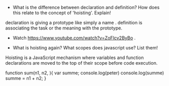 
- What is the difference between declaration and definition? How does this relate to the concept of 'hoisting'. Explain!

declaration is giving a prototype like simply a name .
definition is associating the task or the meaning with the prototype.


- Watch https://www.youtube.com/watch?v=ZoFlcv2ByBo . 


- What is hoisting again? What scopes does javascript use? List them!

Hoisting is a JavaScript mechanism where variables and function declarations are moved to the top of their scope before code execution.

function sum(n1, n2, ){
    var summe;
    console.log(peter)
    console.log(summe)
    summe = n1 + n2;
}